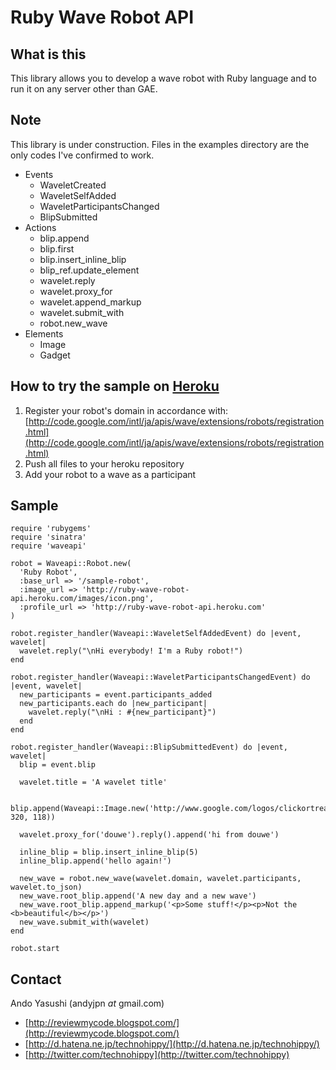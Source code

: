 Ruby Wave Robot API
===================

What is this
------------

This library allows you to develop a wave robot with Ruby language and to run it on any server other than GAE.

Note
----

This library is under construction. Files in the examples directory are the only codes I've confirmed to work.

* Events
  * WaveletCreated
  * WaveletSelfAdded
  * WaveletParticipantsChanged
  * BlipSubmitted
* Actions
  * blip.append
  * blip.first
  * blip.insert_inline_blip
  * blip_ref.update_element
  * wavelet.reply
  * wavelet.proxy_for
  * wavelet.append_markup
  * wavelet.submit_with
  * robot.new_wave
* Elements
  * Image
  * Gadget

How to try the sample on [Heroku](http://code.google.com/intl/ja/apis/wave/extensions/robots/registration.html)
-------------------------------

1. Register your robot's domain in accordance with:
   [http://code.google.com/intl/ja/apis/wave/extensions/robots/registration.html](http://code.google.com/intl/ja/apis/wave/extensions/robots/registration.html)
2. Push all files to your heroku repository
3. Add your robot to a wave as a participant

Sample
------

    require 'rubygems'
    require 'sinatra'
    require 'waveapi'

    robot = Waveapi::Robot.new(
      'Ruby Robot', 
      :base_url => '/sample-robot', 
      :image_url => 'http://ruby-wave-robot-api.heroku.com/images/icon.png',
      :profile_url => 'http://ruby-wave-robot-api.heroku.com'
    )

    robot.register_handler(Waveapi::WaveletSelfAddedEvent) do |event, wavelet|
      wavelet.reply("\nHi everybody! I'm a Ruby robot!")
    end

    robot.register_handler(Waveapi::WaveletParticipantsChangedEvent) do |event, wavelet|
      new_participants = event.participants_added
      new_participants.each do |new_participant|
        wavelet.reply("\nHi : #{new_participant}")
      end
    end

    robot.register_handler(Waveapi::BlipSubmittedEvent) do |event, wavelet|
      blip = event.blip

      wavelet.title = 'A wavelet title'

      blip.append(Waveapi::Image.new('http://www.google.com/logos/clickortreat1.gif', 320, 118))

      wavelet.proxy_for('douwe').reply().append('hi from douwe')

      inline_blip = blip.insert_inline_blip(5)
      inline_blip.append('hello again!')

      new_wave = robot.new_wave(wavelet.domain, wavelet.participants, wavelet.to_json)
      new_wave.root_blip.append('A new day and a new wave')
      new_wave.root_blip.append_markup('<p>Some stuff!</p><p>Not the <b>beautiful</b></p>') 
      new_wave.submit_with(wavelet)
    end

    robot.start

Contact
-------
Ando Yasushi (andyjpn _at_ gmail.com)

* [http://reviewmycode.blogspot.com/](http://reviewmycode.blogspot.com/)
* [http://d.hatena.ne.jp/technohippy/](http://d.hatena.ne.jp/technohippy/)
* [http://twitter.com/technohippy](http://twitter.com/technohippy)
